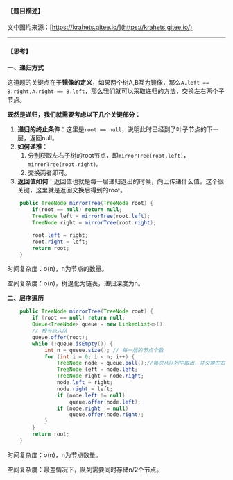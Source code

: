 #### 【题目描述】

文中图片来源：[https://krahets.gitee.io/](https://krahets.gitee.io/)

---

#### 【思考】

**一、递归方式**

这道题的关键点在于**镜像的定义**，如果两个树A,B互为镜像，那么`A.left == B.right,A.right == B.left`，那么我们就可以采取递归的方法，交换左右两个子节点。

**既然是递归，我们就需要考虑以下几个关键部分：**

1. **递归的终止条件**：这里是`root == null`，说明此时已经到了叶子节点的下一层，返回null。
2. **如何递推**：
   1. 分别获取左右子树的root节点，即`mirrorTree(root.left)`，`mirrorTree(root.right)`。
   2. 交换两者即可。
3. **返回值如何**：返回值也就是每一层递归退出的时候，向上传递什么值，这个很关键，这里就是返回交换后得到的root。

```java
    public TreeNode mirrorTree(TreeNode root) {
        if(root == null) return null;
        TreeNode left = mirrorTree(root.left);
        TreeNode right = mirrorTree(root.right);

        root.left = right;
        root.right = left;
        return root;
    }
```

时间复杂度：o(n)，n为节点的数量。

空间复杂度：o(n)，树退化为链表，递归深度为n。

**二、层序遍历**

```java
    public TreeNode mirrorTree(TreeNode root) {
		if (root == null) return null;
		Queue<TreeNode> queue = new LinkedList<>();
		// 根节点入队
		queue.offer(root);
		while (!queue.isEmpty()) {
			int n = queue.size(); // 每一层的节点个数
			for (int i = 0; i < n; i++) {
				TreeNode node = queue.poll();//每次从队列中取出，并交换左右子节点
                TreeNode left = node.left;
                TreeNode right = node.right;
                node.left = right;
                node.right = left;
				if (node.left != null)
					queue.offer(node.left);
				if (node.right != null)
					queue.offer(node.right);
			}
		}
		return root;
	}
```

时间复杂度：o(n)，n为节点数量。

空间复杂度：最差情况下，队列需要同时存储n/2个节点。

